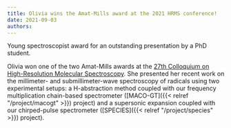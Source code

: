 ```yaml
---
title: Olivia wins the Amat-Mills award at the 2021 HRMS conference!
date: 2021-09-03
authors: 
---
```


Young spectroscopist award for an outstanding presentation by a PhD student.

<!--more-->


Olivia won one of the two Amat-Mills awards at the [27th Colloquium on High-Resolution Molecular Spectroscopy](https://hrms21.scg.ch/). She presented her recent work on the millimeter- and submillimeter-wave spectroscopy of radicals using two experimental setups: a H-abstraction method coupled with our frequency multiplication chain-based spectrometer ([MACO-GT]({{< relref "/project/macogt" >}}) project) and a supersonic expansion coupled with our chirped-pulse spectrometer ([SPECIES]({{< relref "/project/species" >}}) project).

